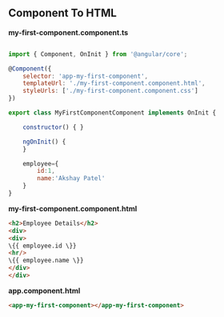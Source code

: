 ## Component To HTML

**my-first-component.component.ts**

```javascript

import { Component, OnInit } from '@angular/core';

@Component({
	selector: 'app-my-first-component',
	templateUrl: './my-first-component.component.html',
	styleUrls: ['./my-first-component.component.css']
})

export class MyFirstComponentComponent implements OnInit {

	constructor() { }

	ngOnInit() {
	}

	employee={
		id:1,
		name:'Akshay Patel'
	}
}

```
**my-first-component.component.html**

```html
<h2>Employee Details</h2>
<div>
<div>
\{{ employee.id \}}
<hr/>
\{{ employee.name \}}
</div>
</div>
```

**app.component.html**

```html
<app-my-first-component></app-my-first-component>
```
